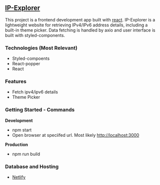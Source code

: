  ## [IP-Explorer](https://cozy-granita-a65274.netlify.app/)
 
This project is a frontend development app built with [react](https://react.dev). IP-Explorer is a lightweight website for retrieving IPv4/IPv6 address details, including a built-in theme picker. Data fetching is handled by axio and user interface is built with styled-components.

### Technologies (Most Relevant)

- Styled-compoents
- React-popper
- React


### Features
- Fetch ipv4/ipv6 details
- Theme Picker


### Getting Started - Commands

**Development**
- npm start
- Open browser at speciifed url. Most likely [http://localhost:3000](http://localhost:3000)

**Production**
- npm run build

  
### Database and Hosting
- [Netlify](https://www.netlify.com/)
